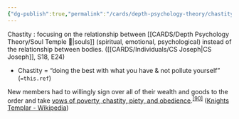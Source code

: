 ```yaml
---
{"dg-publish":true,"permalink":"/cards/depth-psychology-theory/chastity/","created":"2022-12-31T17:35:54.658+01:00","updated":"2023-05-03T17:25:13.920+02:00"}
---
```


Chastity : focusing on the relationship between [[CARDS/Depth Psychology Theory/Soul Temple 👥\|souls]] (spiritual, emotional, psychological) instead of the relationship between bodies. ([[CARDS/Individuals/CS Joseph\|CS Joseph]], S18, E24)


<div class="transclusion internal-embed is-loaded"><div class="markdown-embed">



- Chastity = “doing the best with what you have & not pollute yourself” (`=this.ref`) 

</div></div>



<div class="transclusion internal-embed is-loaded"><div class="markdown-embed">



New members had to willingly sign over all of their wealth and goods to the order and take [vows of poverty, chastity, piety, and obedience](https://en.wikipedia.org/wiki/Religious_vows "Religious vows").<sup id="cite_ref-91"><a href="https://en.wikipedia.org/wiki/Knights_Templar#cite_note-91">[90]</a></sup> ([Knights Templar - Wikipedia](https://en.wikipedia.org/wiki/Knights_Templar)) 

</div></div>

